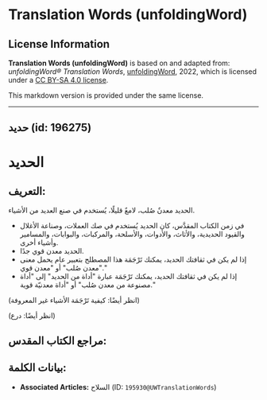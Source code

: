 # Translation Words (unfoldingWord)

## License Information

**Translation Words (unfoldingWord)** is based on and adapted from: _unfoldingWord® Translation Words_, [unfoldingWord](https://unfoldingword.org/utw), 2022, which is licensed under a [CC BY-SA 4.0 license](https://creativecommons.org/licenses/by-sa/4.0/legalcode.en).

This markdown version is provided under the same license.



--------------------------------

## حديد (id: 196275)

الحديد
======

التعريف:
--------

الحديد معدنٌ صُلب، لامعٌ قليلًا، يُستخدم في صنع العديد من الأشياء.

* في زمن الكتاب المقدَّس، كان الحديد يُستخدم في صك العملات، وصناعة الأغلال والقيود الحديدية، والأثاث، والأدوات، والأسلحة، والمركبات، والبوابات، والمسامير وأشياء أخرى.
* الحديد معدن قوي جدًا.
* إذا لم يكن في ثقافتك الحديد، يمكنك تَرْجَمَة هذا المصطلح بتعبير عام يحمل معنى "معدن صُلب" أو "معدن قوي."
* إذا لم يكن في ثقافتك الحديد، يمكنك تَرْجَمَة عبارة "أداة من الحديد" إلى "أداة مصنوعة من معدن صُلب" أو "أداة معدنيّة قوية."

(انظر أيضًا: كيفية تَرْجَمَة الأشياء غير المعروفة)

(انظر أيضًا: درع)

مراجع الكتاب المقدس:
--------------------

بيانات الكلمة:
--------------

* **Associated Articles:** السلاح (ID: `195930@UWTranslationWords`)

